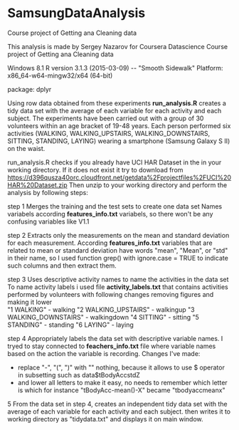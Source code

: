 # SamsungDataAnalysis
Course project of Getting ana Cleaning data

This analysis is made by Sergey Nazarov for Coursera Datascience Course project of Getting ana Cleaning data

Windows 8.1
R version 3.1.3 (2015-03-09) -- "Smooth Sidewalk"
Platform: x86_64-w64-mingw32/x64 (64-bit)

package: dplyr

Using row data obtained from these experiments **run_analysis.R** creates a tidy data set with the average of each variable for each activity and each subject.
The experiments have been carried out with a group of 30 volunteers within an age bracket of 19-48 years.
Each person performed six activities (WALKING, WALKING_UPSTAIRS, WALKING_DOWNSTAIRS, SITTING, STANDING, LAYING) wearing a smartphone (Samsung Galaxy S II) on the waist. 

run_analysis.R checks if you already have UCI HAR Dataset in the in your working directory. 
If it does not exist it try to download from https://d396qusza40orc.cloudfront.net/getdata%2Fprojectfiles%2FUCI%20HAR%20Dataset.zip
Then unzip to your working directory and perform the analysis by following steps:

step 1 Merges the training and the test sets to create one data set
Names variabels according **features_info.txt** variabels, so there won't be any confusing variables like V1.1 

step 2 Extracts only the measurements on the mean and standard deviation for each measurement.
According **features_info.txt** variables that are related to mean or standard deviation have words "mean", "Mean", or "std" in their name, so I used function grep() with ignore.case = TRUE to indicate such columns and then extract them.

step 3 Uses descriptive activity names to name the activities in the data set
To name activity labels i used file **activity_labels.txt** that contains activities performed by volunteers with following changes
removing figures and making it lower  
"1 WALKING" - walking
"2 WALKING_UPSTAIRS" - walkingup
"3 WALKING_DOWNSTAIRS" - walkingdown
"4 SITTING" - sitting
"5 STANDING" - standing
"6 LAYING" - laying

step 4 Appropriately labels the data set with descriptive variable names.
I tryed to stay connected to **feachers_info.txt** file where variable names based on the action the variable is recording.
Changes I've made: 
* replace "-", "(", ")" with "" nothing, because it allows to use $ operator in subsetting such as data$tBodyAccstdZ
* and lower all letters to make it easy, no needs to remember which letter is which for instance "tBodyAcc-mean()-X" became "tbodyaccmeanx" 

5 From the data set in step 4, creates an independent tidy data set with the average of each variable for each activity and each subject.
then writes it to working directory as "tidydata.txt" and displays it on main window.

